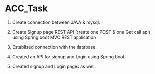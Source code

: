 # ACC_Task
1. Create connection between JAVA & mysql.
2. Create Signup page REST API (create one POST & one Get call api) using Spring boot MVC REST application

1. Establised connection with the database.
2. Created an API for signup and Login using Spring boot.
3. Created signup and Login pages as well.
